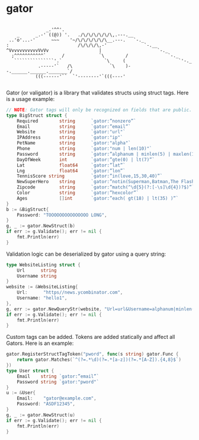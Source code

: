 # gator

```

               _.'^^'.    
    _      _.-' ((@)) '.   ./\/\/\/\/\/\,.---.__
 ..'o'...-'      ~~~    '~/\/\/\/\/\/\__.---.   `-._
:                          /\/\/\/\,-'              `-.__   
^VvvvvvvvvvvVvVv                   |                     `-._
  ;^^^^^^^^^^^`      /             `\        /               `-._
   ```````````````'.`                `\     (                    `'-._
            .-----'`   /\              `\    )--.______.______._______`/ 
           (((------'``  `'--------'`(((----'
           
```

Gator (or valigator) is a library that validates structs using struct tags.  Here is a usage example:

```go
// NOTE: Gator tags will only be recognized on fields that are public.
type BigStruct struct {
    Required        string  	`gator:”nonzero”`
    Email           string      `gator:”email”`
    Website         string      `gator:"url"`
    IPAddress       string      `gator:"ip"`
    PetName         string      `gator:"alpha"`
    Phone           string      `gator:"num | len(10)"`
    Password        string      `gator:”alphanum | minlen(5) | maxlen(15)"`
    DayOfWeek       int         `gator:”gte(0) | lt(7)”`
    Lat             float64     `gator:”lat”`
    Lng             float64     `gator:”lon”`
    TennisScore string          `gator:”in(love,15,30,40)”`
    NewSuperHero    string      `gator:”notin(Superman,Batman,The Flash)”`
    Zipcode         string      `gator:”match(^\d{5}(?:[-\s]\d{4})?$)”`
    Color           string      `gator:”hexcolor”`
    Ages            []int       `gator:”each( gt(18) | lt(35) )”`
}
b := &BigStruct{
	Password: "TOOOOOOOOOOOOOOO LONG",
}
g, _ := gator.NewStruct(b)
if err := g.Validate(); err != nil {
    fmt.Println(err)
}
```

Validation logic can be deserialized by gator using a query string:

```go
type WebsiteListing struct {
    Url      string 
    Username string
}
website := &WebsiteListing{
    Url:      "https//news.ycombinator.com",
    Username: "hello1",
},
g, err := gator.NewQueryStr(website, "Url=url&Username=alphanum|minlen(5)|maxlen(10)")
if err := g.Validate(); err != nil {
    fmt.Println(err)
}
```

Custom tags can be added.  Tokens are added statically and affect all Gators.  Here is an example:

```go
gator.RegisterStructTagToken("pword", func(s string) gator.Func {
    return gator.Matches(`^(?=.*\d)(?=.*[a-z])(?=.*[A-Z]).{4,8}$`)
})
type User struct {
    Email    string `gator:”email”`
    Password string `gator:"pword"`
}
u := &User{
    Email:    "gator@example.com",
    Password: "ASDF12345",
}
g, _ := gator.NewStruct(u)
if err := g.Validate(); err != nil {
    fmt.Println(err)
}
```

